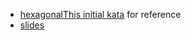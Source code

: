  - [hexagonalThis initial kata](https://github.com/tpierrain/hexagonalThis) for reference
 - [slides](doc/reveal.js-3.8.0/index.html)
